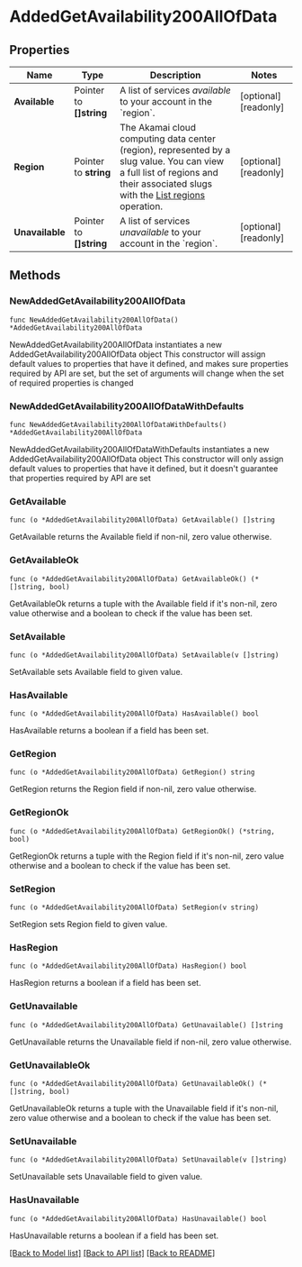 # AddedGetAvailability200AllOfData

## Properties

Name | Type | Description | Notes
------------ | ------------- | ------------- | -------------
**Available** | Pointer to **[]string** | A list of services _available_ to your account in the &#x60;region&#x60;. | [optional] [readonly] 
**Region** | Pointer to **string** | The Akamai cloud computing data center (region), represented by a slug value. You can view a full list of regions and their associated slugs with the [List regions](https://techdocs.akamai.com/linode-api/reference/get-regions) operation. | [optional] [readonly] 
**Unavailable** | Pointer to **[]string** | A list of services _unavailable_ to your account in the &#x60;region&#x60;. | [optional] [readonly] 

## Methods

### NewAddedGetAvailability200AllOfData

`func NewAddedGetAvailability200AllOfData() *AddedGetAvailability200AllOfData`

NewAddedGetAvailability200AllOfData instantiates a new AddedGetAvailability200AllOfData object
This constructor will assign default values to properties that have it defined,
and makes sure properties required by API are set, but the set of arguments
will change when the set of required properties is changed

### NewAddedGetAvailability200AllOfDataWithDefaults

`func NewAddedGetAvailability200AllOfDataWithDefaults() *AddedGetAvailability200AllOfData`

NewAddedGetAvailability200AllOfDataWithDefaults instantiates a new AddedGetAvailability200AllOfData object
This constructor will only assign default values to properties that have it defined,
but it doesn't guarantee that properties required by API are set

### GetAvailable

`func (o *AddedGetAvailability200AllOfData) GetAvailable() []string`

GetAvailable returns the Available field if non-nil, zero value otherwise.

### GetAvailableOk

`func (o *AddedGetAvailability200AllOfData) GetAvailableOk() (*[]string, bool)`

GetAvailableOk returns a tuple with the Available field if it's non-nil, zero value otherwise
and a boolean to check if the value has been set.

### SetAvailable

`func (o *AddedGetAvailability200AllOfData) SetAvailable(v []string)`

SetAvailable sets Available field to given value.

### HasAvailable

`func (o *AddedGetAvailability200AllOfData) HasAvailable() bool`

HasAvailable returns a boolean if a field has been set.

### GetRegion

`func (o *AddedGetAvailability200AllOfData) GetRegion() string`

GetRegion returns the Region field if non-nil, zero value otherwise.

### GetRegionOk

`func (o *AddedGetAvailability200AllOfData) GetRegionOk() (*string, bool)`

GetRegionOk returns a tuple with the Region field if it's non-nil, zero value otherwise
and a boolean to check if the value has been set.

### SetRegion

`func (o *AddedGetAvailability200AllOfData) SetRegion(v string)`

SetRegion sets Region field to given value.

### HasRegion

`func (o *AddedGetAvailability200AllOfData) HasRegion() bool`

HasRegion returns a boolean if a field has been set.

### GetUnavailable

`func (o *AddedGetAvailability200AllOfData) GetUnavailable() []string`

GetUnavailable returns the Unavailable field if non-nil, zero value otherwise.

### GetUnavailableOk

`func (o *AddedGetAvailability200AllOfData) GetUnavailableOk() (*[]string, bool)`

GetUnavailableOk returns a tuple with the Unavailable field if it's non-nil, zero value otherwise
and a boolean to check if the value has been set.

### SetUnavailable

`func (o *AddedGetAvailability200AllOfData) SetUnavailable(v []string)`

SetUnavailable sets Unavailable field to given value.

### HasUnavailable

`func (o *AddedGetAvailability200AllOfData) HasUnavailable() bool`

HasUnavailable returns a boolean if a field has been set.


[[Back to Model list]](../README.md#documentation-for-models) [[Back to API list]](../README.md#documentation-for-api-endpoints) [[Back to README]](../README.md)


